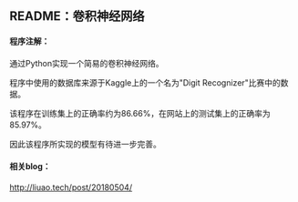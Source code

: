 ## README：卷积神经网络

#### 程序注解：

通过Python实现一个简易的卷积神经网络。

程序中使用的数据库来源于Kaggle上的一个名为"Digit Recognizer"比赛中的数据。

该程序在训练集上的正确率约为86.66%，在网站上的测试集上的正确率为85.97%。

因此该程序所实现的模型有待进一步完善。

#### 相关blog：

<http://liuao.tech/post/20180504/>